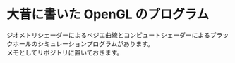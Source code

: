 # 大昔に書いた OpenGL のプログラム

ジオメトリシェーダーによるベジエ曲線とコンピュートシェーダーによるブラックホールのシミュレーションプログラムがあります。  
メモとしてリポジトリに置いておきます。
